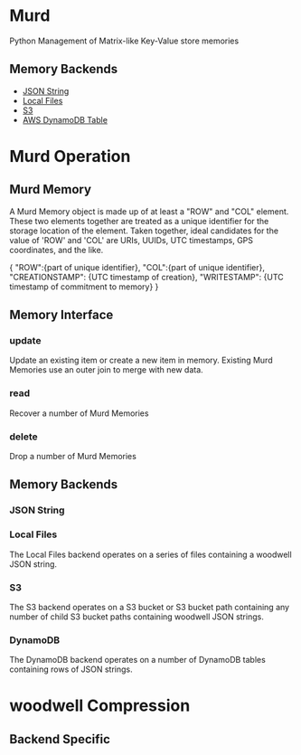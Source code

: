 # Murd
Python Management of Matrix-like Key-Value store memories

## Memory Backends

* [JSON String](#json-string)
* [Local Files](#local-files)
* [S3](#s3)
* [AWS DynamoDB Table](#dynamodb)

# Murd Operation

## Murd Memory

A Murd Memory object is made up of at least a "ROW" and "COL" element. These two elements together are treated as a unique identifier for the storage location of the element. Taken together, ideal candidates for the value of 'ROW' and 'COL' are URIs, UUIDs, UTC timestamps, GPS coordinates, and the like.

{
    "ROW":{part of unique identifier},
    "COL":{part of unique identifier},
    "CREATIONSTAMP": {UTC timestamp of creation},
    "WRITESTAMP": {UTC timestamp of commitment to memory}
}

## Memory Interface

### update

Update an existing item or create a new item in memory. Existing Murd Memories use an outer join to merge with new data.

### read

Recover a number of Murd Memories

### delete

Drop a number of Murd Memories

## Memory Backends

### JSON String

### Local Files

The Local Files backend operates on a series of files containing a woodwell JSON string.

### S3

The S3 backend operates on a S3 bucket or S3 bucket path containing any number of child S3 bucket paths containing woodwell JSON strings.

### DynamoDB

The DynamoDB backend operates on a number of DynamoDB tables containing rows of JSON strings.

# woodwell Compression

## Backend Specific
